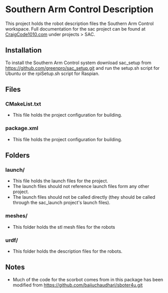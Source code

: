 # Southern Arm Control Description

This project holds the robot description files the Southern Arm Control workspace. Full documentation for the sac project can be found at [CraigCode1010.com](http://craigcode1010.com) under projects > SAC.

## Installation

To install the Southern Arm Control system download sac_setup from https://github.com/greenpro/sac_setup.git and run the setup.sh script for Ubuntu or the rpiSetup.sh script for Raspian.

## Files
### CMakeList.txt
* This file holds the project configuration for building.

### package.xml
* This file holds the project configuration for building.

## Folders
### launch/
* This file holds the launch files for the project.
* The launch files should not reference launch files form any other project.
* The launch files should not be called directly (they should be called through the sac_launch project's launch files).

### meshes/
* This folder holds the stl mesh files for the robots

### urdf/
* This folder holds the description files for the robots.

## Notes
* Much of the code for the scorbot comes from in this package has been modified from https://github.com/baijuchaudhari/sboter4u.git

